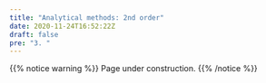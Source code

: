 ```yaml
---
title: "Analytical methods: 2nd order"
date: 2020-11-24T16:52:22Z
draft: false
pre: "3. "
---
```



{{% notice warning %}}
Page under construction.
{{% /notice %}}
